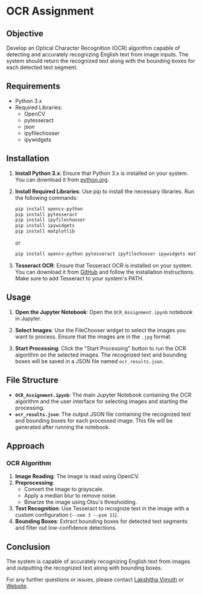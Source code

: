 
# OCR Assignment

## Objective

Develop an Optical Character Recognition (OCR) algorithm capable of detecting and accurately recognizing English text from image inputs. The system should return the recognized text along with the bounding boxes for each detected text segment.

## Requirements

- Python 3.x
- Required Libraries:
  - OpenCV
  - pytesseract
  - json
  - ipyfilechooser
  - ipywidgets

## Installation

1. **Install Python 3.x**: Ensure that Python 3.x is installed on your system. You can download it from [python.org](https://www.python.org/downloads/).

2. **Install Required Libraries**: Use pip to install the necessary libraries. Run the following commands:
   ```bash
   pip install opencv-python
   pip install pytesseract
   pip install ipyfilechooser
   pip install ipywidgets
   pip install matplotlib
   ```
   or
   ```bash
   pip install opencv-python pytesseract ipyfilechooser ipywidgets matplotlib
   ```

3. **Tesseract OCR**: Ensure that Tesseract OCR is installed on your system. You can download it from [GitHub](https://github.com/UB-Mannheim/tesseract/wiki) and follow the installation instructions. Make sure to add Tesseract to your system's PATH.

## Usage

1. **Open the Jupyter Notebook**: Open the `OCR_Assignment.ipynb` notebook in Jupyter.

2. **Select Images**: Use the FileChooser widget to select the images you want to process. Ensure that the images are in the `.jpg` format.

3. **Start Processing**: Click the "Start Processing" button to run the OCR algorithm on the selected images. The recognized text and bounding boxes will be saved in a JSON file named `ocr_results.json`.

## File Structure

- **`OCR_Assignment.ipynb`**: The main Jupyter Notebook containing the OCR algorithm and the user interface for selecting images and starting the processing.
- **`ocr_results.json`**: The output JSON file containing the recognized text and bounding boxes for each processed image. This file will be generated after running the notebook.

## Approach

### OCR Algorithm

1. **Image Reading**: The image is read using OpenCV.
2. **Preprocessing**:
   - Convert the image to grayscale.
   - Apply a median blur to remove noise.
   - Binarize the image using Otsu's thresholding.
3. **Text Recognition**: Use Tesseract to recognize text in the image with a custom configuration (`--oem 3 --psm 11`).
4. **Bounding Boxes**: Extract bounding boxes for detected text segments and filter out low-confidence detections.


## Conclusion

The system is capable of accurately recognizing English text from images and outputting the recognized text along with bounding boxes.

For any further questions or issues, please contact [Lakshitha Vimuth](mailto:lakshithavimuth8@gmail.com) or [Website](https://lvimuth.github.io/).
